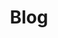 ---
title: Blog
menu:
  main:
    identifier: blog
    weight: 4
    params:
      icon:
        vendor: fas
        name: blog
images: []
---
